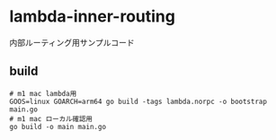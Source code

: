 # lambda-inner-routing

内部ルーティング用サンプルコード

## build
```
# m1 mac lambda用
GOOS=linux GOARCH=arm64 go build -tags lambda.norpc -o bootstrap main.go
# m1 mac ローカル確認用
go build -o main main.go
```
